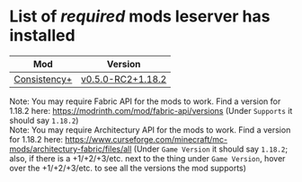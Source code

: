 # List of *required* mods leserver has installed

Mod | Version
:---: | :---:
[Consistency+](https://modrinth.com/mod/consistencyplus) | [v0.5.0-RC2+1.18.2](https://modrinth.com/mod/consistencyplus/version/0.5.0-RC2+Fabric-1.18.2)

Note: You may require Fabric API for the mods to work. Find a version for 1.18.2 here: <https://modrinth.com/mod/fabric-api/versions> (Under `Supports` it should say `1.18.2`) <br>
Note: You may require Architectury API for the mods to work. Find a version for 1.18.2 here: <https://www.curseforge.com/minecraft/mc-mods/architectury-fabric/files/all> (Under `Game Version` it should say `1.18.2`; also, if there is a +1/+2/+3/etc. next to the thing under `Game Version`, hover over the +1/+2/+3/etc. to see all the versions the mod supports)
